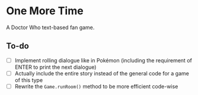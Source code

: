 # One More Time
A Doctor Who text-based fan game.

## To-do
- [ ] Implement rolling dialogue like in Pokémon (including the requirement of ENTER to print the next dialogue)
- [ ] Actually include the entire story instead of the general code for a game of this type
- [ ] Rewrite the `Game.runRoom()` method to be more efficient code-wise
